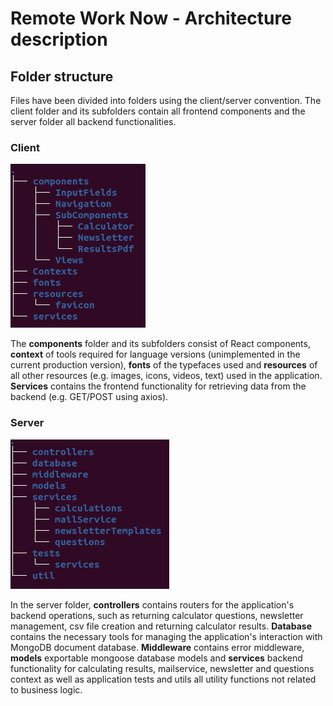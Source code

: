 # Remote Work Now - Architecture description

## Folder structure

Files have been divided into folders using the client/server convention. The client folder and its subfolders contain all frontend components and the server folder all backend functionalities.

### Client

![Client](pictures/client.png)

The **components** folder and its subfolders consist of React components, **context** of tools required for language versions (unimplemented in the current production version), **fonts** of the typefaces used and **resources** of all other resources (e.g. images, icons, videos, text) used in the application. **Services** contains the frontend functionality for retrieving data from the backend (e.g. GET/POST using axios).

### Server

![Server](pictures/server.png)

In the server folder, **controllers** contains routers for the application's backend operations, such as returning calculator questions, newsletter management, csv file creation and returning calculator results. **Database** contains the necessary tools for managing the application's interaction with MongoDB document database. **Middleware** contains error middleware, **models** exportable mongoose database models and **services** backend functionality for calculating results, mailservice, newsletter and questions context as well as application tests and utils all utility functions not related to business logic.

